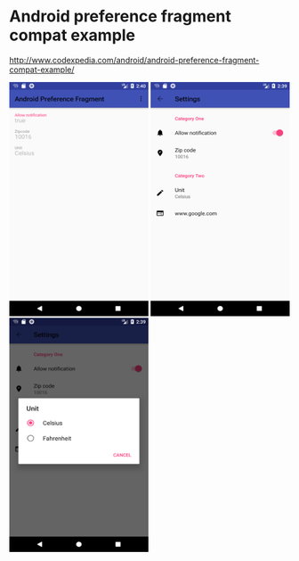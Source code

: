 # Android preference fragment compat example

http://www.codexpedia.com/android/android-preference-fragment-compat-example/

<img src="https://github.com/codexpedia/android_preference_fragment/blob/master/captures/main.png" width="250" height="420" /> <img src="https://github.com/codexpedia/android_preference_fragment/blob/master/captures/setting.png" width="250" height="420" /> <img src="https://github.com/codexpedia/android_preference_fragment/blob/master/captures/setting2.png" width="250" height="420" />
